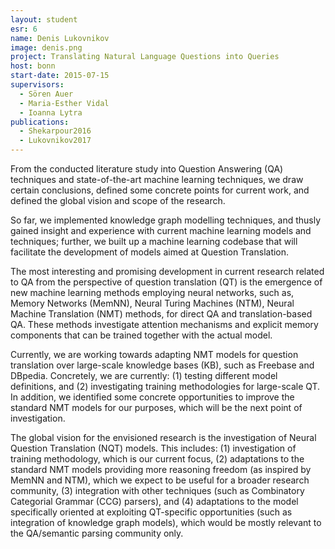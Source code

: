 ```yaml
---
layout: student
esr: 6
name: Denis Lukovnikov
image: denis.png
project: Translating Natural Language Questions into Queries
host: bonn
start-date: 2015-07-15
supervisors:
  - Sören Auer
  - Maria-Esther Vidal
  - Ioanna Lytra
publications:
  - Shekarpour2016
  - Lukovnikov2017
---
```

From the conducted literature study into Question Answering (QA) techniques and state-of-the-art machine learning techniques, we draw certain conclusions, defined some concrete points for current work, and defined the global vision and scope of the research.

So far, we implemented knowledge graph modelling techniques, and thusly gained insight and experience with current machine learning models and techniques; further, we  built up a machine learning codebase that will facilitate the development of models aimed at Question Translation.

The most interesting and promising development in current research related to QA from the perspective of question translation (QT) is the emergence of new machine learning methods employing neural networks, such as, Memory Networks (MemNN), Neural Turing Machines (NTM), Neural Machine Translation (NMT) methods, for direct QA and translation-based QA. These methods investigate attention mechanisms and explicit memory components that can be trained together with the actual model.

Currently, we are working towards adapting NMT models for question translation over large-scale knowledge bases (KB), such as Freebase and DBpedia. Concretely, we are currently: (1) testing different model definitions, and (2) investigating training methodologies for large-scale QT. In addition, we identified some concrete opportunities to improve the standard NMT models for our purposes, which will be the next point of investigation.

The global vision for the envisioned research is the investigation of Neural Question Translation (NQT) models. This includes: (1) investigation of training methodology, which is our current focus, (2) adaptations to the standard NMT models providing more reasoning freedom (as inspired by MemNN and NTM), which we expect to be useful for a broader research community, (3) integration with other techniques (such as Combinatory Categorial Grammar (CCG) parsers), and (4) adaptations to the model specifically oriented at exploiting QT-specific opportunities (such as integration of knowledge graph models), which would be mostly relevant to the QA/semantic parsing community only.
